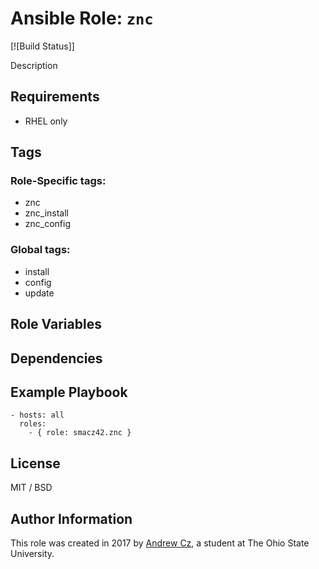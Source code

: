 # Ansible Role: `znc`

[![Build Status]]

Description

## Requirements

* RHEL only

## Tags

### Role-Specific tags:

* znc
* znc_install
* znc_config

### Global tags:

* install
* config
* update

## Role Variables


## Dependencies



## Example Playbook

    - hosts: all
      roles:
        - { role: smacz42.znc }

## License

MIT / BSD

## Author Information

This role was created in 2017 by [Andrew Cz](https://hobbithole.blue), a student at The Ohio State University.
